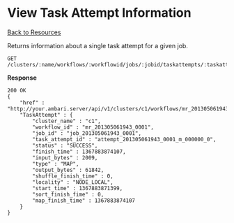 <!---
Licensed to the Apache Software Foundation (ASF) under one or more
contributor license agreements. See the NOTICE file distributed with
this work for additional information regarding copyright ownership.
The ASF licenses this file to You under the Apache License, Version 2.0
(the "License"); you may not use this file except in compliance with
the License. You may obtain a copy of the License at

http://www.apache.org/licenses/LICENSE-2.0

Unless required by applicable law or agreed to in writing, software
distributed under the License is distributed on an "AS IS" BASIS,
WITHOUT WARRANTIES OR CONDITIONS OF ANY KIND, either express or implied.
See the License for the specific language governing permissions and
limitations under the License.
-->

View Task Attempt Information
=====

[Back to Resources](index.md#resources)

Returns information about a single task attempt for a given job.

    GET /clusters/:name/workflows/:workflowid/jobs/:jobid/taskattempts/:taskattempt

**Response**

    200 OK
    {
        "href" : "http://your.ambari.server/api/v1/clusters/c1/workflows/mr_201305061943_0001/jobs/job_201305061943_0001/taskattempts/attempt_201305061943_0001_m_000000_0",
        "TaskAttempt" : {
            "cluster_name" : "c1",
            "workflow_id" : "mr_201305061943_0001",
            "job_id" : "job_201305061943_0001",
            "task_attempt_id" : "attempt_201305061943_0001_m_000000_0",
            "status" : "SUCCESS",
            "finish_time" : 1367883874107,
            "input_bytes" : 2009,
            "type" : "MAP",
            "output_bytes" : 61842,
            "shuffle_finish_time" : 0,
            "locality" : "NODE_LOCAL",
            "start_time" : 1367883871399,
            "sort_finish_fime" : 0,
            "map_finish_time" : 1367883874107
        }
    }
